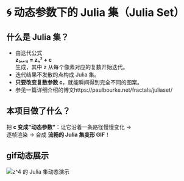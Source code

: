 # 🌀 动态参数下的 Julia 集（Julia Set）

## 什么是 Julia 集？
- 由迭代公式  
  **z₍ₙ₊₁₎ = zₙ² + c**  
  生成，其中 z 从每个像素对应的复数开始迭代。  
- 迭代结果不发散的点构成 Julia 集。  
- **只要改变复数参数 c**，就能瞬间得到完全不同的图案。
- 参见一篇详细介绍的博文https://paulbourke.net/fractals/juliaset/

## 本项目做了什么？
把 **c 变成“动态参数”**：让它沿着一条路径慢慢变化 →  
逐帧渲染 → 合成 **流畅的 Julia 集变形 GIF**！

## gif动态展示
![z^4 的 Julia 集动态演示](julia_set(z.^3).gif)
